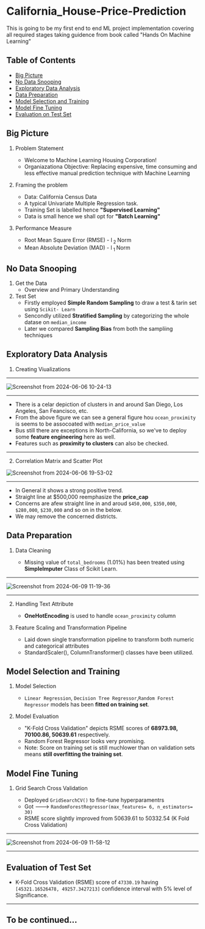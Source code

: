 # California_House-Price-Prediction
This is going to be my first end to end ML project implementation covering all required stages taking guidence from book called "Hands On Machine Learning"

## Table of Contents
- [Big Picture](https://github.com/pb319/California_House-Price-Prediction?tab=readme-ov-file#big-picture)
- [No Data Snooping](https://github.com/pb319/California_House-Price-Prediction?tab=readme-ov-file#no-data-snooping)
- [Exploratory Data Analysis](https://github.com/pb319/California_House-Price-Prediction?tab=readme-ov-file#exploratory-data-analysis)
- [Data Preparation](https://github.com/pb319/California_House-Price-Prediction?tab=readme-ov-file#data-prparation)
- [Model Selection and Training](https://github.com/pb319/California_House-Price-Prediction?tab=readme-ov-file#model-selection-and-training)
- [Model Fine Tuning](https://github.com/pb319/California_House-Price-Prediction?tab=readme-ov-file#model-fine-tuning)
- [Evaluation on Test Set](https://github.com/pb319/California_House-Price-Prediction?tab=readme-ov-file#evaluation-of-test-set)


## Big Picture

1. Problem Statement
   - Welcome to Machine Learning Housing Corporation!
   - Organiazationa Objective: Replacing expensive, time consuming and less effective manual prediction technique with Machine Learning
  
2. Framing the problem
   - Data: California Census Data 
   - A typical Univariate Multiple Regression task.
   - Training Set is labelled hence **"Supervised Learning"**
   - Data is small hence we shall opt for **"Batch Learning"**

2. Performance Measure
   - Root Mean Square Error (RMSE) - l<sub> 2 </sub> Norm
   - Mean Absolute Deviation (MAD) - l<sub> 1 </sub> Norm

## No Data Snooping

1. Get the Data
   - Overview and Primary Understanding
2. Test Set
   - Firstly employed **Simple Random Sampling** to draw a test & tarin set using `Scikit- Learn`
   - Sencondly utilized **Stratified Sampling** by categorizing the whole datase on `median_income`
   - Later we compared **Sampling Bias** from both the sampliing techniques


## Exploratory Data Analysis

1. Creating Viualizations
  ***
  ![Screenshot from 2024-06-06 10-24-13](https://github.com/pb319/California_House-Price-Prediction/assets/66114329/bf2a3d13-60e8-4af4-9cf3-01ed0fb864bc)

  ***
   * There is a celar depiction of clusters in and around San Diego, Los Angeles, San Feancisco, etc.
   * From the above figure we can see a general figure hou `ocean_proximity` is seems to be assocoated with `median_price_value`
   *  Bus still there are exceptions in North-California, so we've to deploy some **feature engineering** here as well.
   * Features such as **proximity to clusters** can also be checked.

  ***
 2. Correlation Matrix and Scatter Plot
  
   ![Screenshot from 2024-06-06 19-53-02](https://github.com/pb319/California_House-Price-Prediction/assets/66114329/91f2e71c-50a8-461b-9892-068e18e0f5a3)
   
   ***
   * In General it shows a strong positive trend.
   * Straight line at $500,000 reemphasize the **price_cap**
   * Concerns are afew straight line in and aroud `$450,000`, `$350,000`, `$280,000`, `$230,000` and so on in the below.
   * We may remove the concerned districts.

## Data Preparation

1. Data Cleaning

    * Missing value of `total_bedrooms` (1.01%) has been treated using **SimpleImputer** Class of Scikit Learn.

***
  ![Screenshot from 2024-06-09 11-19-36](https://github.com/pb319/California_House-Price-Prediction/assets/66114329/5940ad05-ee51-45fd-bead-534d7a558196)

*** 
     
2. Handling Text Attribute
    * **OneHotEncoding** is used to handle `ocean_proximity` column

3. Feature Scaling and Transformation Pipeline
    * Laid down single transformation pipeline to transform both numeric and categorical attributes
    * StandardScaler(), ColumnTransformer() classes have been utilized.

  
## Model Selection and Training

1. Model Selection
   
   * `Linear Regression`, `Decision Tree Regressor`,`Random Forest Regressor` models has been **fitted on training set**.
   
3. Model Evaluation
   
   * "K-Fold Cross Validation" depicts RSME scores of **68973.98, 70100.86, 50639.61** respectively.
   * Random Forest Regressor looks very promising.
   * Note: Score on training set is still muchlower than on validation sets means **still overfitting the training set**.

## Model Fine Tuning

1. Grid Search Cross Validation
   
   * Deployed `GridSearchCV()` to fine-tune hyperparamentrs
   * Got --->  `RandomForestRegressor(max_features= 6, n_estimators= 30)`
   * RSME score slightly improved from 50639.61 to 50332.54 (K Fold Cross Validation)

***
  ![Screenshot from 2024-06-09 11-58-12](https://github.com/pb319/California_House-Price-Prediction/assets/66114329/983001cb-b6a2-473f-b282-7c0616418f5c)
  
*** 
     
  
## Evaluation of Test Set
   * K-Fold Cross Validation (RSME) score of `47330.19` having `[45321.16526478, 49257.3427213]` confidence interval with 5% level of Significance.





***


## To be continued...
